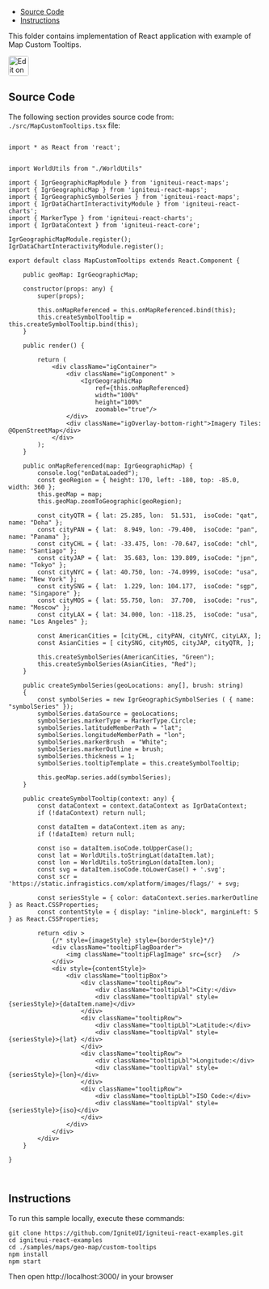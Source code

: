 <!-- NOTE: do not change this file because it will be auto re-generated from template file: -->
<!-- https://github.com/IgniteUI/igniteui-react-examples/tree/master/sample-template-files/ReadMe.md -->

<!-- ## Table of Contents -->
<!-- - [Sample Preview](#Sample-Preview) -->
- [Source Code](#Source-Code)
- [Instructions](#Instructions)

This folder contains implementation of React application with example of Map Custom Tooltips.
<!-- in the Geo Map component -->
<!-- [Geo Map](https://infragistics.com/Reactsite/components/geo-map.html) -->

<html lang="en" xmlns="http://www.w3.org/1999/xhtml">
    <body>
        <a target="_blank" href="https://codesandbox.io/s/github/IgniteUI/igniteui-react-examples/tree/master/samples/maps/geo-map/custom-tooltips?fontsize=14&hidenavigation=1&theme=dark&view=preview&file=/src/MapCustomTooltips.tsx" rel="noopener noreferrer">
            <img height="40px" style="border-radius: 0.25rem" alt="Edit on CodeSandbox" src="https://static.infragistics.com/xplatform/images/sandbox/code.png"/>
        </a>
        <!-- <a target="_blank"
href="https://codesandbox.io/s/github/IgniteUI/igniteui-react-examples/tree/master/samples/maps/geo-map/binding-csv-points?fontsize=14&hidenavigation=1&theme=dark&view=preview">
            <img alt="Edit Sample" src="https://codesandbox.io/static/img/play-codesandbox.svg"/>
        </a> -->
        <!-- <a target="_blank" style="margin-left: 0.5rem"
href="https://codesandbox.io/embed/github/IgniteUI/igniteui-react-examples/tree/master/samples/maps/geo-map/custom-tooltips?fontsize=14&hidenavigation=1&theme=dark&view=preview&file=/src/MapCustomTooltips.tsx">
            <img height="40px" style="border-radius: 5px" alt="View on CodeSandbox" src="https://static.infragistics.com/xplatform/images/sandbox/view.png"/>
        </a> -->
        <!-- <a target="_blank"
href="https://codesandbox.io/embed/github/IgniteUI/igniteui-react-examples/tree/master/samples/maps/geo-map/binding-csv-points?fontsize=14&hidenavigation=1&theme=dark&view=preview">
            <img alt="View on CodeSandbox" src="https://static.infragistics.com/xplatform/images/sandbox/view.png"/>
        </a>
https://codesandbox.io/embed/react-treemap-overview-rtb45
https://codesandbox.io/static/img/play-codesandbox.svg
https://codesandbox.io/embed/react-treemap-overview-rtb45?view=browser -->
    </body>
</html>

<!-- ## Sample Preview -->

<!-- <iframe
  src="https://codesandbox.io/embed/github/IgniteUI/igniteui-react-examples/tree/master/samples/maps/geo-map/custom-tooltips?fontsize=14&hidenavigation=1&theme=dark&view=preview&file=/src/MapCustomTooltips.tsx"
  style="width:100%; height:400px; border:0; border-radius: 4px; overflow:hidden;"
  allow="accelerometer; ambient-light-sensor; camera; encrypted-media; geolocation; gyroscope; hid; microphone; midi; payment; usb; vr"
  sandbox="allow-forms allow-modals allow-popups allow-presentation allow-same-origin allow-scripts"
></iframe> -->

## Source Code

The following section provides source code from:
`./src/MapCustomTooltips.tsx` file:

```tsx

import * as React from 'react';


import WorldUtils from "./WorldUtils"

import { IgrGeographicMapModule } from 'igniteui-react-maps';
import { IgrGeographicMap } from 'igniteui-react-maps';
import { IgrGeographicSymbolSeries } from 'igniteui-react-maps';
import { IgrDataChartInteractivityModule } from 'igniteui-react-charts';
import { MarkerType } from 'igniteui-react-charts';
import { IgrDataContext } from 'igniteui-react-core';

IgrGeographicMapModule.register();
IgrDataChartInteractivityModule.register();

export default class MapCustomTooltips extends React.Component {

    public geoMap: IgrGeographicMap;

    constructor(props: any) {
        super(props);

        this.onMapReferenced = this.onMapReferenced.bind(this);
        this.createSymbolTooltip = this.createSymbolTooltip.bind(this);
    }

    public render() {

        return (
            <div className="igContainer">
                <div className="igComponent" >
                    <IgrGeographicMap
                        ref={this.onMapReferenced}
                        width="100%"
                        height="100%"
                        zoomable="true"/>
                </div>
                <div className="igOverlay-bottom-right">Imagery Tiles: @OpenStreetMap</div>
            </div>
        );
    }

    public onMapReferenced(map: IgrGeographicMap) {
        console.log("onDataLoaded");
        const geoRegion = { height: 170, left: -180, top: -85.0, width: 360 };
        this.geoMap = map;
        this.geoMap.zoomToGeographic(geoRegion);

        const cityQTR = { lat: 25.285, lon:  51.531,  isoCode: "qat", name: "Doha" };
        const cityPAN = { lat:  8.949, lon: -79.400,  isoCode: "pan", name: "Panama" };
        const cityCHL = { lat: -33.475, lon: -70.647, isoCode: "chl", name: "Santiago" };
        const cityJAP = { lat:  35.683, lon: 139.809, isoCode: "jpn", name: "Tokyo" };
        const cityNYC = { lat: 40.750, lon: -74.0999, isoCode: "usa", name: "New York" };
        const citySNG = { lat:  1.229, lon: 104.177,  isoCode: "sgp", name: "Singapore" };
        const cityMOS = { lat: 55.750, lon:  37.700,  isoCode: "rus", name: "Moscow" };
        const cityLAX = { lat: 34.000, lon: -118.25,  isoCode: "usa", name: "Los Angeles" };

        const AmericanCities = [cityCHL, cityPAN, cityNYC, cityLAX, ];
        const AsianCities = [ citySNG, cityMOS, cityJAP, cityQTR, ];

        this.createSymbolSeries(AmericanCities, "Green");
        this.createSymbolSeries(AsianCities, "Red");
    }

    public createSymbolSeries(geoLocations: any[], brush: string)
    {
        const symbolSeries = new IgrGeographicSymbolSeries ( { name: "symbolSeries" });
        symbolSeries.dataSource = geoLocations;
        symbolSeries.markerType = MarkerType.Circle;
        symbolSeries.latitudeMemberPath = "lat";
        symbolSeries.longitudeMemberPath = "lon";
        symbolSeries.markerBrush  = "White";
        symbolSeries.markerOutline = brush;
        symbolSeries.thickness = 1;
        symbolSeries.tooltipTemplate = this.createSymbolTooltip;

        this.geoMap.series.add(symbolSeries);
    }

    public createSymbolTooltip(context: any) {
        const dataContext = context.dataContext as IgrDataContext;
        if (!dataContext) return null;

        const dataItem = dataContext.item as any;
        if (!dataItem) return null;

        const iso = dataItem.isoCode.toUpperCase();
        const lat = WorldUtils.toStringLat(dataItem.lat);
        const lon = WorldUtils.toStringLon(dataItem.lon);
        const svg = dataItem.isoCode.toLowerCase() + '.svg';
        const scr = 'https://static.infragistics.com/xplatform/images/flags/' + svg;

        const seriesStyle = { color: dataContext.series.markerOutline } as React.CSSProperties;
        const contentStyle = { display: "inline-block", marginLeft: 5 } as React.CSSProperties;

        return <div >
            {/* style={imageStyle} style={borderStyle}*/}
            <div className="tooltipFlagBoarder">
                <img className="tooltipFlagImage" src={scr}   />
            </div>
            <div style={contentStyle}>
                <div className="tooltipBox">
                    <div className="tooltipRow">
                        <div className="tooltipLbl">City:</div>
                        <div className="tooltipVal" style={seriesStyle}>{dataItem.name}</div>
                    </div>
                    <div className="tooltipRow">
                        <div className="tooltipLbl">Latitude:</div>
                        <div className="tooltipVal" style={seriesStyle}>{lat} </div>
                    </div>
                    <div className="tooltipRow">
                        <div className="tooltipLbl">Longitude:</div>
                        <div className="tooltipVal" style={seriesStyle}>{lon}</div>
                    </div>
                    <div className="tooltipRow">
                        <div className="tooltipLbl">ISO Code:</div>
                        <div className="tooltipVal" style={seriesStyle}>{iso}</div>
                    </div>
                </div>
            </div>
        </div>
    }

}



```

## Instructions
To run this sample locally, execute these commands:

```
git clone https://github.com/IgniteUI/igniteui-react-examples.git
cd igniteui-react-examples
cd ./samples/maps/geo-map/custom-tooltips
npm install
npm start

```

Then open http://localhost:3000/ in your browser

